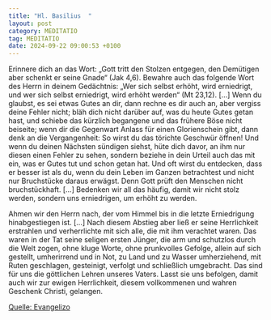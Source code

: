 ```yaml
---
title: "Hl. Basilius  "
layout: post
category: MEDITATIO
tag: MEDITATIO
date: 2024-09-22 09:00:53 +0100
---
```

Erinnere dich an das Wort: „Gott tritt den Stolzen entgegen, den Demütigen aber schenkt er seine Gnade“ (Jak 4,6). Bewahre auch das folgende Wort des Herrn in deinem Gedächtnis: „Wer sich selbst erhöht, wird erniedrigt, und wer sich selbst erniedrigt, wird erhöht werden“ (Mt 23,12).<!--more--> […] Wenn du glaubst, es sei etwas Gutes an dir, dann rechne es dir auch an, aber vergiss deine Fehler nicht; bläh dich nicht darüber auf, was du heute Gutes getan hast, und schiebe das kürzlich begangene und das frühere Böse nicht beiseite; wenn dir die Gegenwart Anlass für einen Glorienschein gibt, dann denk an die Vergangenheit: So wirst du das törichte Geschwür öffnen! Und wenn du deinen Nächsten sündigen siehst, hüte dich davor, an ihm nur diesen einen Fehler zu sehen, sondern beziehe in dein Urteil auch das mit ein, was er Gutes tut und schon getan hat. Und oft wirst du entdecken, dass er besser ist als du, wenn du dein Leben im Ganzen betrachtest und nicht nur Bruchstücke daraus erwägst. Denn Gott prüft den Menschen nicht bruchstückhaft. […] Bedenken wir all das häufig, damit wir nicht stolz werden, sondern uns erniedrigen, um erhöht zu werden.

Ahmen wir den Herrn nach, der vom Himmel bis in die letzte Erniedrigung hinabgestiegen ist. […] Nach diesem Abstieg aber ließ er seine Herrlichkeit erstrahlen und verherrlichte mit sich alle, die mit ihm verachtet waren. Das waren in der Tat seine seligen ersten Jünger, die arm und schutzlos durch die Welt zogen, ohne kluge Worte, ohne prunkvolles Gefolge, allein auf sich gestellt, umherirrend und in Not, zu Land und zu Wasser umherziehend, mit Ruten geschlagen, gesteinigt, verfolgt und schließlich umgebracht. Das sind für uns die göttlichen Lehren unseres Vaters. Lasst sie uns befolgen, damit auch wir zur ewigen Herrlichkeit, diesem vollkommenen und wahren Geschenk Christi, gelangen.
 

[Quelle: Evangelizo](https://evangeliumtagfuertag.org/DE/gospel)